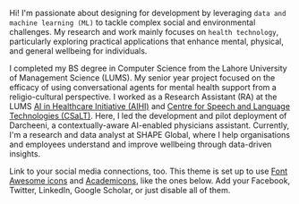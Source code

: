 Hi! I'm passionate about designing for development by leveraging `data and machine learning (ML)` to tackle complex social and environmental challenges. My research and work mainly focuses on `health technology`, particularly exploring practical applications that enhance mental, physical, and general wellbeing for individuals.

I completed my BS degree in Computer Science from the Lahore University of Management Science (LUMS). My senior year project focused on the efficacy of using conversational agents for mental health support from a religio-cultural perspective. I worked as a Research Assistant (RA) at the LUMS [AI in Healthcare Initiative (AIHI)](https://www.ai-hi.org/home) and [Centre for Speech and Language Technologies (CSaLT)](https://www.c-salt.org/). Here, I led the development and pilot deployment of Darcheeni, a contextually-aware AI-enabled physicians assistant. Currently, I'm a research and data analyst at SHAPE Global, where I help organisations and employees understand and improve wellbeing through data-driven insights.



Link to your social media connections, too. This theme is set up to use [Font Awesome icons](https://fontawesome.com/) and [Academicons](https://jpswalsh.github.io/academicons/), like the ones below. Add your Facebook, Twitter, LinkedIn, Google Scholar, or just disable all of them.

